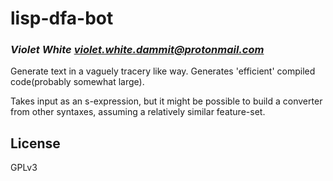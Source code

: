 # lisp-dfa-bot
### _Violet White <violet.white.dammit@protonmail.com>_

Generate text in a vaguely tracery like way. Generates 'efficient' compiled
code(probably somewhat large).

Takes input as an s-expression, but it might be possible to build a
converter from other syntaxes, assuming a relatively similar feature-set.

## License

GPLv3

